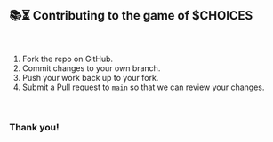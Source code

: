 ## 📚⏳ Contributing to the game of $CHOICES

<br>

1. Fork the repo on GitHub.
2. Commit changes to your own branch.
3. Push your work back up to your fork.
4. Submit a Pull request to `main` so that we can review your changes.

<br>

### Thank you!
